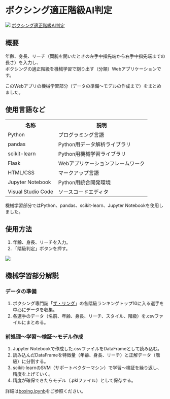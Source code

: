 <h1>ボクシング適正階級AI判定</h1>
<img src="https://user-images.githubusercontent.com/125285302/226239070-d52120b1-070f-48c0-877f-5a7126b9bc36.jpg">
<a href="https://ongakuriron.com/boxing">ボクシング適正階級AI判定</a>
<h2>概要</h2>
<p>年齢、身長、リーチ（両腕を開いたときの左手中指先端から右手中指先端までの長さ）を入力し、<br>ボクシングの適正階級を機械学習で割り出す（分類）Webアプリケーションです。</p>
<p>このWebアプリの機械学習部分（データの準備～モデルの作成まで）をまとめました。</p>
<h2>使用言語など</h2>
<table>
  <tr>
    <th>名称</th>
    <th>説明</th>
  </tr>
  <tr>
    <td>Python</td>
    <td>プログラミング言語</td>
  </tr>
  <tr>
    <td>pandas</td>
    <td>Python用データ解析ライブラリ</td>
  </tr>
  <tr>
    <td>scikit-learn</td>
    <td>Python用機械学習ライブラリ</td>
  </tr>
  <tr>
    <td>Flask</td>
    <td>Webアプリケーションフレームワーク</td>
  </tr>
  <tr>
    <td>HTML/CSS</td>
    <td>マークアップ言語</td>
  </tr>
  <tr>
    <td>Jupyter Notebook</td>
    <td>Python用統合開発環境</td>
  </tr>
  <tr>
    <td>Visual Studio Code</td>
    <td>ソースコードエディタ</td>
  </tr>
</table>
<p>機械学習部分ではPython、pandas、scikit-learn、Jupyter Notebookを使用しました。</p>
<h2>使用方法</h2>
<ol>
  <li>年齢、身長、リーチを入力。</li>
  <li>「階級判定」ボタンを押す。</li>
</ol>
<img src="https://user-images.githubusercontent.com/125285302/226238926-3b489907-87e1-469d-a116-8e907f0a6379.jpg">
<h2>機械学習部分解説</h2>
<h3>データの準備</h3>
<ol>
  <li>ボクシング専門誌「<a href="https://www.ringtv.com/ratings/">ザ・リング</a>」の各階級ランキングトップ10に入る選手を中心にデータを収集。</li>
  <li>各選手のデータ（名前、年齢、身長、リーチ、スタイル、階級）を.csvファイルにまとめる。</li>
</ol>
<h3>前処理～学習～検証～モデル作成</h3>
<ol>
  <li>Jupyter Notebookで作成した.csvファイルをDataFrameとして読み込む。</li>
  <li>読み込んだDataFrameを特徴量（年齢、身長、リーチ）と正解データ（階級）に分割する。</li>
  <li>scikit-learnのSVM（サポートベクターマシン）で学習～検証を繰り返し、精度を上げていく。</li>
  <li>精度が確保できたらモデル（.pklファイル）として保存する。</li>
</ol>
<p>詳細は<a href="https://github.com/oiudon/boxing/blob/main/boxing.ipynb">boxing.ipynb</a>をご参照ください。</p>
